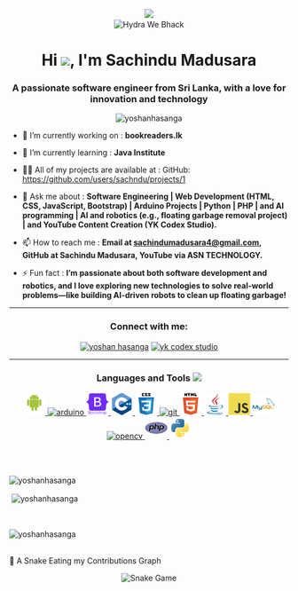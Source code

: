 <div align="center">
<picture><img src = "https://github.com/7oSkaaa/7oSkaaa/blob/main/Images/about_me.gif?raw=true" width = 100px></picture>
</div>

<div align="center">
  <img src="https://media.tenor.com/images/4a5a50779d8f3f84b5b413f04b1d8361/tenor.gif" alt="Hydra We Bhack" />
</div>

<h1 align="center">Hi <img src="https://media.giphy.com/media/hvRJCLFzcasrR4ia7z/giphy.gif" width="35">, I'm Sachindu Madusara</h1>
<h3 align="center">A passionate software engineer from Sri Lanka, with a love for innovation and technology</h3>

<p align="center"> <img src="https://komarev.com/ghpvc/?username=yoshanhasanga&label=Profile%20views&color=0e75b6&style=flat" alt="yoshanhasanga" /> </p>

- 🔭 I’m currently working on : **bookreaders.lk**

- 🌱 I’m currently learning : **Java Institute**

- 👨‍💻 All of my projects are available at : GitHub: https://github.com/users/sachndu/projects/1

- 💬 Ask me about : **Software Engineering | Web Development (HTML, CSS, JavaScript, Bootstrap) | Arduino Projects | Python | PHP | and AI programming | AI and robotics (e.g., floating garbage removal project) | and YouTube Content Creation (YK Codex Studio).**

- 📫 How to reach me : **Email at sachindumadusara4@gmail.com, GitHub at Sachindu Madusara, YouTube via ASN TECHNOLOGY.**

- ⚡ Fun fact : **I’m passionate about both software development and robotics, and I love exploring new technologies to solve real-world problems—like building AI-driven robots to clean up floating garbage!**
<hr>
<h3 align="center">Connect with me:</h3>
<p align="center">
<a href="https://www.facebook.com/profile.php?id=100091935768740" target="blank"><img align="center" src="https://raw.githubusercontent.com/rahuldkjain/github-profile-readme-generator/master/src/images/icons/Social/facebook.svg" alt="yoshan hasanga" height="30" width="40" /></a>
<a href="https://www.youtube.com/@ASNTECHNOLOGY" target="blank"><img align="center" src="https://raw.githubusercontent.com/rahuldkjain/github-profile-readme-generator/master/src/images/icons/Social/youtube.svg" alt="yk codex studio" height="30" width="40" /></a>
</p>
<hr>
<h3 align="center">Languages and Tools <img src = "https://media2.giphy.com/media/QssGEmpkyEOhBCb7e1/giphy.gif?cid=ecf05e47a0n3gi1bfqntqmob8g9aid1oyj2wr3ds3mg700bl&rid=giphy.gif" width = 22px></h3>
<p align="center"> <a href="https://developer.android.com" target="_blank" rel="noreferrer"> <img src="https://raw.githubusercontent.com/devicons/devicon/master/icons/android/android-original-wordmark.svg" alt="android" width="40" height="40"/> </a> <a href="https://www.arduino.cc/" target="_blank" rel="noreferrer"> <img src="https://cdn.worldvectorlogo.com/logos/arduino-1.svg" alt="arduino" width="40" height="40"/> </a> <a href="https://getbootstrap.com" target="_blank" rel="noreferrer"> <img src="https://raw.githubusercontent.com/devicons/devicon/master/icons/bootstrap/bootstrap-plain-wordmark.svg" alt="bootstrap" width="40" height="40"/> </a> <a href="https://www.w3schools.com/cpp/" target="_blank" rel="noreferrer"> <img src="https://raw.githubusercontent.com/devicons/devicon/master/icons/cplusplus/cplusplus-original.svg" alt="cplusplus" width="40" height="40"/> </a> <a href="https://www.w3schools.com/css/" target="_blank" rel="noreferrer"> <img src="https://raw.githubusercontent.com/devicons/devicon/master/icons/css3/css3-original-wordmark.svg" alt="css3" width="40" height="40"/> </a> <a href="https://git-scm.com/" target="_blank" rel="noreferrer"> <img src="https://www.vectorlogo.zone/logos/git-scm/git-scm-icon.svg" alt="git" width="40" height="40"/> </a> <a href="https://www.w3.org/html/" target="_blank" rel="noreferrer"> <img src="https://raw.githubusercontent.com/devicons/devicon/master/icons/html5/html5-original-wordmark.svg" alt="html5" width="40" height="40"/> </a> <a href="https://www.java.com" target="_blank" rel="noreferrer"> <img src="https://raw.githubusercontent.com/devicons/devicon/master/icons/java/java-original.svg" alt="java" width="40" height="40"/> </a> <a href="https://developer.mozilla.org/en-US/docs/Web/JavaScript" target="_blank" rel="noreferrer"> <img src="https://raw.githubusercontent.com/devicons/devicon/master/icons/javascript/javascript-original.svg" alt="javascript" width="40" height="40"/> </a> <a href="https://www.mysql.com/" target="_blank" rel="noreferrer"> <img src="https://raw.githubusercontent.com/devicons/devicon/master/icons/mysql/mysql-original-wordmark.svg" alt="mysql" width="40" height="40"/> </a> <a href="https://opencv.org/" target="_blank" rel="noreferrer"> <img src="https://www.vectorlogo.zone/logos/opencv/opencv-icon.svg" alt="opencv" width="40" height="40"/> </a> <a href="https://www.php.net" target="_blank" rel="noreferrer"> <img src="https://raw.githubusercontent.com/devicons/devicon/master/icons/php/php-original.svg" alt="php" width="40" height="40"/> </a> <a href="https://www.python.org" target="_blank" rel="noreferrer"> <img src="https://raw.githubusercontent.com/devicons/devicon/master/icons/python/python-original.svg" alt="python" width="40" height="40"/> </a> </p>
<br>
<br>

<p><img align="center" src="https://github-readme-stats.vercel.app/api/top-langs?username=yoshanhasanga&show_icons=true&locale=en&layout=compact" alt="yoshanhasanga" /></p>

<p>&nbsp;<img align="center" src="https://github-readme-stats.vercel.app/api?username=yoshanhasanga&show_icons=true&locale=en" alt="yoshanhasanga" /></p>

<br>
<div aling="center">
  <p><img align="center" src="https://github-readme-streak-stats.herokuapp.com/?user=yoshanhasanga&" alt="yoshanhasanga" /></p>
</div>
<br>
🐍 A Snake Eating my Contributions Graph
<p align = "center">
	<img src = "https://github.com/yoshanhasanga/yoshanhasanga/blob/output/github-contribution-grid-snake.svg" alt = "Snake Game"/>
</p>
